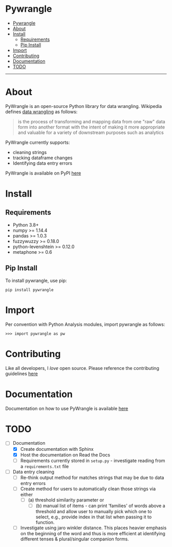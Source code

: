 # Pywrangle
- [Pywrangle](#pywrangle)
- [About](#about)
- [Install](#install)
  - [Requirements](#requirements)
  - [Pip Install](#pip-install)
- [Import](#import)
- [Contributing](#contributing)
- [Documentation](#documentation)
- [TODO](#todo)

---

# About
PyWrangle is an open-source Python library for data wrangling. Wikipedia defines [data wrangling](https://en.wikipedia.org/wiki/Data_wrangling) as follows:
> is the process of transforming and mapping data from one "raw" data form into another format with the intent of making it more appropriate and valuable for a variety of downstream purposes such as analytics

PyWrangle currently supports:
- cleaning strings
- tracking dataframe changes
- Identifying data entry errors


PyWrangle is available on PyPI [here](https://pypi.org/project/pywrangle/)


# Install

## Requirements
- Python 3.8+
- numpy >= 1.14.4
- pandas >= 1.0.3
- fuzzywuzzy >= 0.18.0
- python-levenshtein >= 0.12.0
- metaphone >= 0.6

## Pip Install
To install pywrangle, use pip:

```
pip install pywrangle
```

# Import

Per convention with Python Analysis modules, import pywrangle as follows:
```
>>> import pywrangle as pw
```

# Contributing
Like all developers, I _love_ open source. Please reference the contributing guidelines [here](https://github.com/jaimiles23/pywrangle/blob/master/CONTRIBUTING.md)
<!-- TODO: ADD LINK TO CONTRIbuTING GUIDELINES> -->

# Documentation
Documentation on how to use PyWrangle is available [here](https://pywrangle.readthedocs.io/en/latest/)

# TODO
- [ ] Documentation
  - [x] Create documentation with Sphinx
  - [x] Host the documentation on Read the Docs
  - [ ] Requirements currently stored in `setup.py` - investigate reading from a `requirements.txt` file
- [ ] Data entry cleaning
  - [ ] Re-think output method for matches strings that may be due to data entry errors
  - [ ] Create method for users to automatically clean those strings via either 
    - [ ] (a) threshold similarity parameter or 
      - [ ] (b) manual list of items - can print 'families' of words above a threshold and allow user to manually pick which one to select, e.g., provide index in that list when passing it to function.
  - [ ] Investigate using jaro winkler distance. This places heavier emphasis on the beginning of the word and thus is more efficient at identifying different tenses & plural/singular companion forms.
